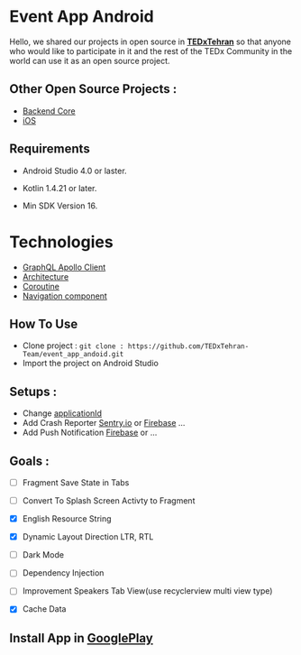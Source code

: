 # Event App Android

Hello, we shared our projects in open source in **[TEDxTehran](http://tedxtehran.com/en)** so that anyone who would like to participate in it and the rest of the TEDx Community in the world can use it as an open source project.

## Other Open Source Projects : 
- [Backend Core](https://github.com/TEDxTehran-Team/event_app_core)
- [iOS](https://github.com/TEDxTehran-Team/event_app_ios)

## Requirements

- Android Studio 4.0 or laster.

- Kotlin 1.4.21 or later.

- Min SDK Version  16.


# Technologies

- [GraphQL Apollo Client](https://github.com/apollographql/apollo-android)
- [Architecture](https://developer.android.com/jetpack/guide)
-  [Coroutine](https://github.com/Kotlin/kotlinx.coroutines)
- [Navigation component](https://developer.android.com/guide/navigation) 


## How To Use

- Clone project : 
`git clone : https://github.com/TEDxTehran-Team/event_app_andoid.git`
-  Import the project on Android Studio

## Setups : 

- Change [applicationId](https://github.com/TEDxTehran-Team/event_app_andoid/blob/master/app/build.gradle)
- Add Crash Reporter [Sentry.io](https://docs.sentry.io/platforms/android/) or [Firebase](https://firebase.google.com/docs/android/setup) ...
- Add Push Notification [Firebase](https://firebase.google.com/docs/cloud-messaging/android/client) or ...

## Goals : 

- [ ] Fragment Save State in Tabs
- [ ] Convert To Splash Screen Activty to Fragment
- [x] English Resource String
- [x] Dynamic Layout Direction LTR, RTL
- [ ] Dark Mode
- [ ] Dependency Injection
- [ ] Improvement Speakers Tab View(use recyclerview multi view type)
- [x] Cache Data


## Install App in [GooglePlay](https://play.google.com/store/apps/details?id=co.eventbox.tedxtehran&hl=en_US&gl=US)
